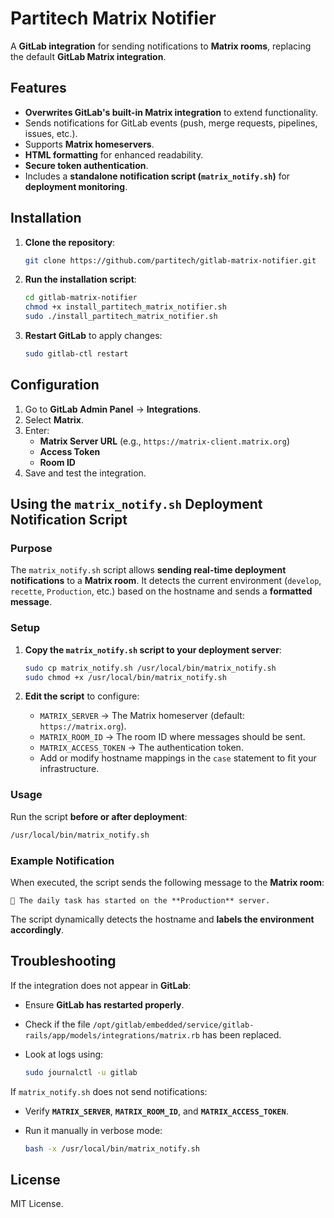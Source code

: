 
# Partitech Matrix Notifier

A **GitLab integration** for sending notifications to **Matrix rooms**, replacing the default **GitLab Matrix integration**.

## Features

- **Overwrites GitLab's built-in Matrix integration** to extend functionality.
- Sends notifications for GitLab events (push, merge requests, pipelines, issues, etc.).
- Supports **Matrix homeservers**.
- **HTML formatting** for enhanced readability.
- **Secure token authentication**.
- Includes a **standalone notification script (`matrix_notify.sh`)** for **deployment monitoring**.

## Installation

1. **Clone the repository**:

   ```sh
   git clone https://github.com/partitech/gitlab-matrix-notifier.git
   ```

2. **Run the installation script**:

   ```sh
   cd gitlab-matrix-notifier
   chmod +x install_partitech_matrix_notifier.sh
   sudo ./install_partitech_matrix_notifier.sh
   ```

3. **Restart GitLab** to apply changes:

   ```sh
   sudo gitlab-ctl restart
   ```

## Configuration

1. Go to **GitLab Admin Panel** → **Integrations**.
2. Select **Matrix**.
3. Enter:
   - **Matrix Server URL** (e.g., `https://matrix-client.matrix.org`)
   - **Access Token**
   - **Room ID**
4. Save and test the integration.

## Using the `matrix_notify.sh` Deployment Notification Script

### Purpose

The `matrix_notify.sh` script allows **sending real-time deployment notifications** to a **Matrix room**. It detects the current environment (`develop`, `recette`, `Production`, etc.) based on the hostname and sends a **formatted message**.

### Setup

1. **Copy the `matrix_notify.sh` script to your deployment server**:

   ```sh
   sudo cp matrix_notify.sh /usr/local/bin/matrix_notify.sh
   sudo chmod +x /usr/local/bin/matrix_notify.sh
   ```

2. **Edit the script** to configure:
   - `MATRIX_SERVER` → The Matrix homeserver (default: `https://matrix.org`).
   - `MATRIX_ROOM_ID` → The room ID where messages should be sent.
   - `MATRIX_ACCESS_TOKEN` → The authentication token.
   - Add or modify hostname mappings in the `case` statement to fit your infrastructure.

### Usage

Run the script **before or after deployment**:

```sh
/usr/local/bin/matrix_notify.sh
```

### Example Notification

When executed, the script sends the following message to the **Matrix room**:

```
🚀 The daily task has started on the **Production** server.
```

The script dynamically detects the hostname and **labels the environment accordingly**.

## Troubleshooting

If the integration does not appear in **GitLab**:
- Ensure **GitLab has restarted properly**.
- Check if the file `/opt/gitlab/embedded/service/gitlab-rails/app/models/integrations/matrix.rb` has been replaced.
- Look at logs using:

  ```sh
  sudo journalctl -u gitlab
  ```

If `matrix_notify.sh` does not send notifications:
- Verify **`MATRIX_SERVER`**, **`MATRIX_ROOM_ID`**, and **`MATRIX_ACCESS_TOKEN`**.
- Run it manually in verbose mode:

  ```sh
  bash -x /usr/local/bin/matrix_notify.sh
  ```

## License

MIT License.

